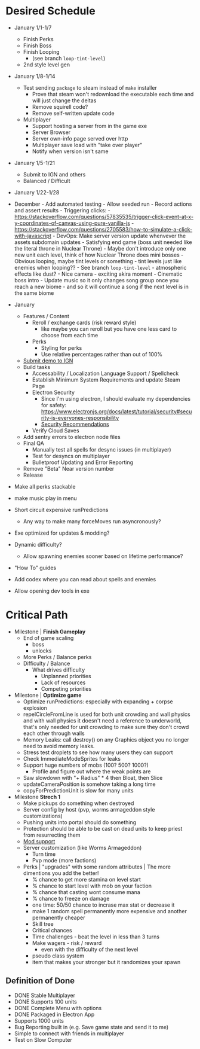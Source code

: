 # Desired Schedule
- January 1/1-1/7
    - Finish Perks
    - Finish Boss
    - Finish Looping
        - (see branch `loop-tint-level`)
    - 2nd style level gen
- January 1/8-1/14
    - Test sending `package` to steam instead of `make` installer
        - Prove that steam won't redownload the executable each time and will just change the deltas
        - Remove squirell code?
        - Remove self-written update code
    - Multiplayer
        - Support hosting a server from in the game exe
        - Server Browser
        - Server own-info page served over http
        - Multiplayer save load with "take over player"
        - Notify when version isn't same
- January 1/5-1/21
    - Submit to IGN and others
    - Balanced / Difficult
- January 1/22-1/28
- December
        - Add automated testing
            - Allow seeded run
            - Record actions and assert results
            - Triggering clicks:
                - https://stackoverflow.com/questions/57835535/trigger-click-event-at-x-y-coordinates-of-canvas-using-pure-vanilla-js
                - https://stackoverflow.com/questions/2705583/how-to-simulate-a-click-with-javascript
        - DevOps: Make server version update whenvever the assets subdomain updates
        - Satisfying end game (boss unit needed like the literal throne in Nuclear Throne)
            - Maybe don't introduce only one new unit each level, think of how Nuclear Throne does mini bosses
            - Obvious looping, maybe tint levels or something
            - tint levels just like enemies when looping??
                - See branch `loop-tint-level`
            - atmospheric effects like dust?
            - Nice camera
                - exciting akira moment
                - Cinematic boss intro
        - Update music so it only changes song group once you reach a new biome
            - and so it will continue a song if the next level is in the same biome
- January
    - Features / Content
        - Reroll / exchange cards (risk reward style)
            - like maybe you can reroll but you have one less card to choose from each time
        - Perks
            - Styling for perks
            - Use relative percentages rather than out of 100%
    - [Submit demo to IGN](https://corp.ign.com/submit-a-game)
    - Build tasks
        - Accessability / Localization Language Support / Spellcheck
        - Establish Minimum System Requirements and update Steam Page
        - Electron Security
            - Since I'm using electron, I should evaluate my dependencies for safety: https://www.electronjs.org/docs/latest/tutorial/security#security-is-everyones-responsibility
            - [Security Recommendations](https://www.electronjs.org/docs/latest/tutorial/security#checklist-security-recommendations)
        - Verify Cloud Saves
    - Add sentry errors to electron node files
    - Final QA
        - Manually test all spells for desync issues (in multiplayer)
        - Test for desyncs on multiplayer
        - Bulletproof Updating and Error Reporting
    - Remove "Beta" Near version number
    - Release

- Make all perks stackable
- make music play in menu
    
- Short circuit expensive runPredictions
    - Any way to make many forceMoves run asyncronously?
- Exe optimized for updates & modding?
- Dynamic difficulty?
    - Allow spawning enemies sooner based on lifetime performance?
- "How To" guides
- Add codex where you can read about spells and enemies
- Allow opening dev tools in exe
# Critical Path
- Milestone | **Finish Gameplay**
    - End of game scaling
        - boss
        - unlocks
    - More Perks / Balance perks
    - Difficulty / Balance
        - What drives difficulty
            - Unplanned priorities
            - Lack of resources
            - Competing priorities
- Milestone | **Optimize game**
    - Optimize runPredictions: especially with expanding + corpse explosion
    - repelCircleFromLine is used for both unit crowding and wall physics and with wall physics it doesn't need a reference to underworld, that's only needed for unit crowding to make sure they don't crowd each other through walls
    - Memory Leaks: call destroy() on any Graphics object you no longer need to avoid memory leaks.
    - Stress test droplets to see how many users they can support
    - Check ImmediateModeSprites for leaks
    - Support huge numbers of mobs (100? 500? 1000?)
        - Profile and figure out where the weak points are
    - Saw slowdown with "+ Radius" * 4 then Bloat, then Slice
    - updateCameraPosition is somehow taking a long time
    - copyForPredictionUnit is slow for many units
- Milestone **Strech 1**
    - Make pickups do something when destroyed
    - Server config by host (pvp, worms armageddon style customizations)
    - Pushing units into portal should do something
    - Protection should be able to be cast on dead units to keep priest from resurrecting them
    - [Mod support](https://partner.steamgames.com/doc/features/workshop)
    - Server customization (like Worms Armageddon)
        - Turn time
        - Pvp mode (more factions)
    - Perks | "upgrades" with some random attributes | The more dimentions you add the better!
        - % chance to get more stamina on level start
        - % chance to start level with mob on your faction
        - % chance that casting wont consume mana
        - % chance to freeze on damage
        - one time: 50/50 chance to incrase max stat or decrease it
        - make 1 random spell permanently more expensive and another permanently cheaper
        - Skill tree
        - Critical chances
        - Time challenges - beat the level in less than 3 turns
        - Make wagers - risk / reward
            - even with the difficulty of the next level
        - pseudo class system
        - item that makes your stronger but it randomizes your spawn

## Definition of Done
- DONE Stable Multiplayer
- DONE Supports 100 units
- DONE Complete Menu with options
- DONE Packaged in Electron App
- Supports 1000 units
- Bug Reporting built in (e.g. Save game state and send it to me)
- Simple to connect with friends in multiplayer
- Test on Slow Computer